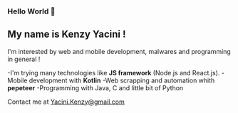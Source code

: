 ### Hello World 👋

## My name is **Kenzy Yacini** !

I'm interested by web and mobile development, malwares and programming in general !

-I'm trying many technologies like **JS framework** (Node.js and React.js).
-Mobile development with **Kotlin**
-Web scrapping and automation whith **pepeteer**
-Programming with Java, C and little bit of Python

Contact me at Yacini.Kenzy@gmail.com



